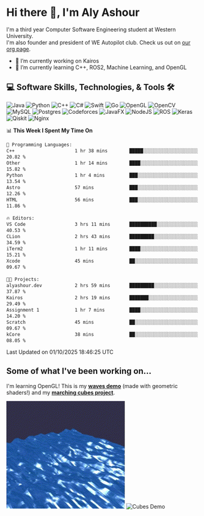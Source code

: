 # Hi there 👋, I'm Aly Ashour
I'm a third year Computer Software Engineering student at Western University.  
I'm also founder and president of WE Autopilot club. Check us out on [our org page](https://github.com/WE-Autopilot).

- 🔭 I’m currently working on Kairos
- 🌱 I’m currently learning C++, ROS2, Machine Learning, and OpenGL

## 💻 Software Skills, Technologies, & Tools 🛠️

![Java](https://img.shields.io/badge/java-%23ED8B00.svg?style=for-the-badge&logo=openjdk&logoColor=white)
![Python](https://img.shields.io/badge/python-3670A0?style=for-the-badge&logo=python&logoColor=ffdd54)
![C++](https://img.shields.io/badge/c++-%2300599C.svg?style=for-the-badge&logo=c%2B%2B&logoColor=white)
![C#](https://img.shields.io/badge/c%23-%23239120.svg?style=for-the-badge&logo=csharp&logoColor=white)
![Swift](https://img.shields.io/badge/swift-F54A2A?style=for-the-badge&logo=swift&logoColor=white)
![Go](https://img.shields.io/badge/go-%2300ADD8.svg?style=for-the-badge&logo=go&logoColor=white)
![OpenGL](https://img.shields.io/badge/OpenGL-%23FFFFFF.svg?style=for-the-badge&logo=opengl)
![OpenCV](https://img.shields.io/badge/opencv-%23white.svg?style=for-the-badge&logo=opencv&logoColor=white)
![MySQL](https://img.shields.io/badge/mysql-4479A1.svg?style=for-the-badge&logo=mysql&logoColor=white)
![Postgres](https://img.shields.io/badge/postgres-%23316192.svg?style=for-the-badge&logo=postgresql&logoColor=white)
![Codeforces](https://img.shields.io/badge/Codeforces-445f9d?style=for-the-badge&logo=Codeforces&logoColor=white)
![JavaFX](https://img.shields.io/badge/javafx-%23FF0000.svg?style=for-the-badge&logo=javafx&logoColor=white)
![NodeJS](https://img.shields.io/badge/node.js-6DA55F?style=for-the-badge&logo=node.js&logoColor=white)
![ROS](https://img.shields.io/badge/ros-%230A0FF9.svg?style=for-the-badge&logo=ros&logoColor=white)
![Keras](https://img.shields.io/badge/Keras-%23D00000.svg?style=for-the-badge&logo=Keras&logoColor=white)
![Qiskit](https://img.shields.io/badge/Qiskit-%236929C4.svg?style=for-the-badge&logo=Qiskit&logoColor=white)
![Nginx](https://img.shields.io/badge/nginx-%23009639.svg?style=for-the-badge&logo=nginx&logoColor=white)
<br>


<!--START_SECTION:waka-->
📊 **This Week I Spent My Time On** 

```text
💬 Programming Languages: 
C++                      1 hr 38 mins        █████░░░░░░░░░░░░░░░░░░░░   20.82 % 
Other                    1 hr 14 mins        ████░░░░░░░░░░░░░░░░░░░░░   15.82 % 
Python                   1 hr 4 mins         ███░░░░░░░░░░░░░░░░░░░░░░   13.54 % 
Astro                    57 mins             ███░░░░░░░░░░░░░░░░░░░░░░   12.26 % 
HTML                     56 mins             ███░░░░░░░░░░░░░░░░░░░░░░   11.86 % 

🔥 Editors: 
VS Code                  3 hrs 11 mins       ██████████░░░░░░░░░░░░░░░   40.53 % 
CLion                    2 hrs 43 mins       █████████░░░░░░░░░░░░░░░░   34.59 % 
iTerm2                   1 hr 11 mins        ████░░░░░░░░░░░░░░░░░░░░░   15.21 % 
Xcode                    45 mins             ██░░░░░░░░░░░░░░░░░░░░░░░   09.67 % 

🐱‍💻 Projects: 
alyashour.dev            2 hrs 59 mins       █████████░░░░░░░░░░░░░░░░   37.87 % 
Kairos                   2 hrs 19 mins       ███████░░░░░░░░░░░░░░░░░░   29.49 % 
Assignment 1             1 hr 7 mins         ████░░░░░░░░░░░░░░░░░░░░░   14.20 % 
Scratch                  45 mins             ██░░░░░░░░░░░░░░░░░░░░░░░   09.67 % 
kCore                    38 mins             ██░░░░░░░░░░░░░░░░░░░░░░░   08.05 % 
```


 Last Updated on 01/10/2025 18:46:25 UTC
<!--END_SECTION:waka-->

<h2>Some of what I've been working on...</h2>

I'm learning OpenGL!
This is my **[waves demo](https://github.com/alyashour/Gerstner-waves)** (made with geometric shaders!) and my **[marching cubes project](https://github.com/alyashour/Marching-Cube-Renderer)**.
<p>
  <img src="./assets/demo_waves.gif" alt="Waves Demo" width="310"/>
  <img src="./assets/demo_marching_cubes.gif" alt="Cubes Demo" width="378"/>
</p>
